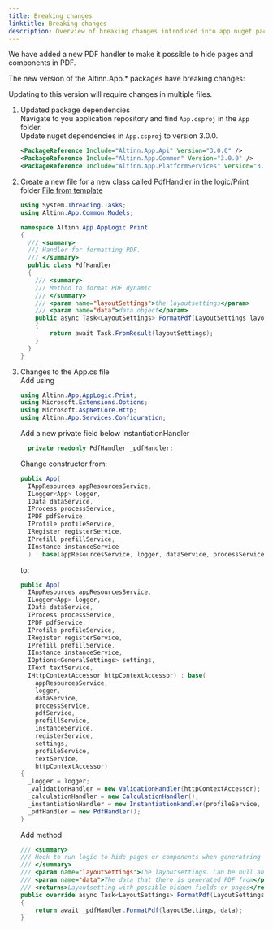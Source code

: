 ```yaml
---
title: Breaking changes
linktitle: Breaking changes
description: Overview of breaking changes introduced into app nuget packages in v3.0.0
---
```


We have added a new PDF handler to make it possible to hide pages and components in PDF.

The new version of the Altinn.App.* packages have breaking changes:

Updating to this version will require changes in multiple files.

1. Updated package dependencies  
    Navigate to you application repository and find `App.csproj` in the `App` folder.  
    Update nuget dependencies in `App.csproj` to version 3.0.0.  
    ```xml
    <PackageReference Include="Altinn.App.Api" Version="3.0.0" />
    <PackageReference Include="Altinn.App.Common" Version="3.0.0" />
    <PackageReference Include="Altinn.App.PlatformServices" Version="3.0.0" />
    ```

2. Create a new file for a new class called PdfHandler in the logic/Print folder [File from template](https://github.com/Altinn/altinn-studio/blob/master/src/Altinn.Apps/AppTemplates/AspNet/App/logic/Print/PdfHandler.cs)  
    ```cs
    using System.Threading.Tasks;
    using Altinn.App.Common.Models;

    namespace Altinn.App.AppLogic.Print
    {
      /// <summary>
      /// Handler for formatting PDF.
      /// </summary>
      public class PdfHandler
      {
        /// <summary>
        /// Method to format PDF dynamic
        /// </summary>
        /// <param name="layoutSettings">the layoutsettings</param>
        /// <param name="data">data object</param>
        public async Task<LayoutSettings> FormatPdf(LayoutSettings layoutSettings, object data)
        {
            return await Task.FromResult(layoutSettings);
        }
      }
    }
    ```

3. Changes to the App.cs file  
    Add using
    ```cs
    using Altinn.App.AppLogic.Print;
    using Microsoft.Extensions.Options;
    using Microsoft.AspNetCore.Http;
    using Altinn.App.Services.Configuration;
    ```

    Add a new private field below InstantiationHandler
    ```cs
      private readonly PdfHandler _pdfHandler;
    ```

    Change constructor from:
      ```cs
      public App(
        IAppResources appResourcesService,
        ILogger<App> logger,
        IData dataService,
        IProcess processService,
        IPDF pdfService,
        IProfile profileService,
        IRegister registerService,
        IPrefill prefillService,
        IInstance instanceService
        ) : base(appResourcesService, logger, dataService, processService, pdfService, prefillService, instanceService)
      ```
      to:
      ```cs
      public App(
        IAppResources appResourcesService,
        ILogger<App> logger,
        IData dataService,
        IProcess processService,
        IPDF pdfService,
        IProfile profileService,
        IRegister registerService,
        IPrefill prefillService,
        IInstance instanceService,
        IOptions<GeneralSettings> settings,
        IText textService,
        IHttpContextAccessor httpContextAccessor) : base(
          appResourcesService,
          logger,
          dataService,
          processService,
          pdfService,
          prefillService,
          instanceService,
          registerService,
          settings,
          profileService,
          textService,
          httpContextAccessor)
      {
        _logger = logger;
        _validationHandler = new ValidationHandler(httpContextAccessor);
        _calculationHandler = new CalculationHandler();
        _instantiationHandler = new InstantiationHandler(profileService, registerService);
        _pdfHandler = new PdfHandler();
      }
      ```

    Add method 
    ```cs
    /// <summary>
    /// Hook to run logic to hide pages or components when generatring PDF
    /// </summary>
    /// <param name="layoutSettings">The layoutsettings. Can be null and need to be created in method</param>
    /// <param name="data">The data that there is generated PDF from</param>
    /// <returns>Layoutsetting with possible hidden fields or pages</returns>
    public override async Task<LayoutSettings> FormatPdf(LayoutSettings layoutSettings, object data)
    {
        return await _pdfHandler.FormatPdf(layoutSettings, data);
    }
    ```

